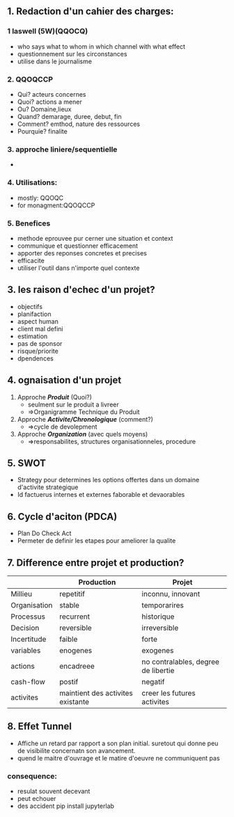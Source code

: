 ## 1. Redaction d'un cahier des charges:
### 1 laswell (5W)(QQOCQ)
- who says what to whom in which channel with what effect
- questionnement sur les circonstances
- utilise dans le journalisme

### 2. QQOQCCP
- Qui? acteurs concernes
- Quoi? actions a mener
- Ou? Domaine,lieux
- Quand? demarage, duree, debut, fin
- Comment? emthod, nature des ressources
- Pourquie? finalite

### 3. approche liniere/sequentielle
- 

### 4. Utilisations:
- mostly: QQOQC
- for monagment:QQOQCCP

### 5. Benefices
- methode eprouvee pur cerner une situation et context
- communique et questionner efficacement
- apporter des reponses concretes et precises
- efficacite
- utiliser l'outil dans n'importe quel contexte

## 3. les raison d'echec d'un projet?
- objectifs 
- planifaction
- aspect human 
- client mal defini
- estimation 
- pas de sponsor 
- risque/priorite
- dpendences
## 4. ognaisation d'un projet 
1. Approche ***Produit*** (Quoi?) 
	- seulment sur le produit a livreer
	- =>Organigramme Technique du Produit
2. Approche ***Activite/Chronologique*** (comment?)
	- =>cycle de devolepment
3. Approche ***Organization*** (avec quels moyens)
	- =>responsabilites,
	 structures organisationneles, procedure
## 5. SWOT
- Strategy pour determines les options offertes dans un domaine
		d'activite strategique
- Id factuerus internes et externes faborable et devaorables
## 6. Cycle d'aciton (PDCA)
- Plan Do Check Act
- Permeter de definir les etapes pour ameliorer la qualite

## 7. Difference entre projet et production?
|      | Production |Projet
| ----------- | ----------- | -----
| Millieu      | repetitif |inconnu, innovant
| Organisation   | stable| temporarires
| Processus| recurrent|historique
|Decision| reversible| irreversible
|Incertitude|faible|forte
|variables|enogenes|exogenes|
|actions|encadreee| no contralables, degree de libertie
|cash-flow|postif|negatif
|activites|maintient des activites existante |creer les futures activites
## 8. Effet Tunnel
- Affiche un retard par rapport a son plan initial. suretout qui donne
		peu de visibilite concernatn son avancement.
- quend le maitre d'ouvrage et le matire d'oeuvre ne communiquent pas
### consequence:
- resulat souvent decevant
- peut echouer 
- des accident
pip install jupyterlab

